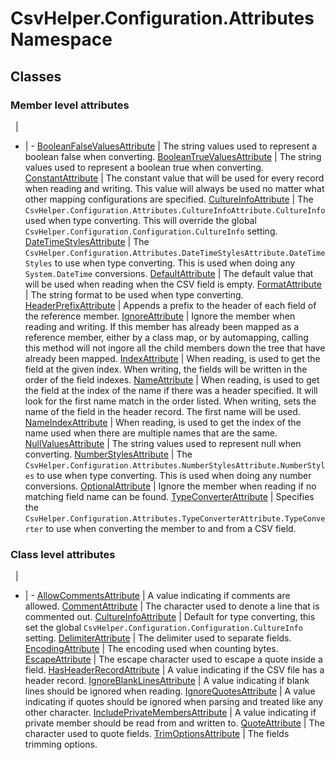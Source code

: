 # CsvHelper.Configuration.Attributes Namespace

## Classes

### Member level attributes
&nbsp; | &nbsp;
- | -
[BooleanFalseValuesAttribute](/api/CsvHelper.Configuration.Attributes/BooleanFalseValuesAttribute) | The string values used to represent a boolean false when converting.
[BooleanTrueValuesAttribute](/api/CsvHelper.Configuration.Attributes/BooleanTrueValuesAttribute) | The string values used to represent a boolean true when converting.
[ConstantAttribute](/api/CsvHelper.Configuration.Attributes/ConstantAttribute) | The constant value that will be used for every record when reading and writing. This value will always be used no matter what other mapping configurations are specified.
[CultureInfoAttribute](/api/CsvHelper.Configuration.Attributes/CultureInfoAttribute) | The ``CsvHelper.Configuration.Attributes.CultureInfoAttribute.CultureInfo`` used when type converting. This will override the global ``CsvHelper.Configuration.Configuration.CultureInfo`` setting.
[DateTimeStylesAttribute](/api/CsvHelper.Configuration.Attributes/DateTimeStylesAttribute) | The ``CsvHelper.Configuration.Attributes.DateTimeStylesAttribute.DateTimeStyles`` to use when type converting. This is used when doing any ``System.DateTime`` conversions.
[DefaultAttribute](/api/CsvHelper.Configuration.Attributes/DefaultAttribute) | The default value that will be used when reading when the CSV field is empty.
[FormatAttribute](/api/CsvHelper.Configuration.Attributes/FormatAttribute) | The string format to be used when type converting.
[HeaderPrefixAttribute](/api/CsvHelper.Configuration.Attributes/HeaderPrefixAttribute) | Appends a prefix to the header of each field of the reference member.
[IgnoreAttribute](/api/CsvHelper.Configuration.Attributes/IgnoreAttribute) | Ignore the member when reading and writing. If this member has already been mapped as a reference member, either by a class map, or by automapping, calling this method will not ingore all the child members down the tree that have already been mapped.
[IndexAttribute](/api/CsvHelper.Configuration.Attributes/IndexAttribute) | When reading, is used to get the field at the given index. When writing, the fields will be written in the order of the field indexes.
[NameAttribute](/api/CsvHelper.Configuration.Attributes/NameAttribute) | When reading, is used to get the field at the index of the name if there was a header specified. It will look for the first name match in the order listed. When writing, sets the name of the field in the header record. The first name will be used.
[NameIndexAttribute](/api/CsvHelper.Configuration.Attributes/NameIndexAttribute) | When reading, is used to get the index of the name used when there are multiple names that are the same.
[NullValuesAttribute](/api/CsvHelper.Configuration.Attributes/NullValuesAttribute) | The string values used to represent null when converting.
[NumberStylesAttribute](/api/CsvHelper.Configuration.Attributes/NumberStylesAttribute) | The ``CsvHelper.Configuration.Attributes.NumberStylesAttribute.NumberStyles`` to use when type converting. This is used when doing any number conversions.
[OptionalAttribute](/api/CsvHelper.Configuration.Attributes/OptionalAttribute) | Ignore the member when reading if no matching field name can be found.
[TypeConverterAttribute](/api/CsvHelper.Configuration.Attributes/TypeConverterAttribute) | Specifies the ``CsvHelper.Configuration.Attributes.TypeConverterAttribute.TypeConverter`` to use when converting the member to and from a CSV field.

### Class level attributes
&nbsp; | &nbsp;
- | -
[AllowCommentsAttribute](/api/CsvHelper.Configuration.Attributes/AllowCommentsAttribute) | A value indicating if comments are allowed.
[CommentAttribute](/api/CsvHelper.Configuration.Attributes/CommentAttribute) | The character used to denote a line that is commented out.
[CultureInfoAttribute](/api/CsvHelper.Configuration.Attributes/CultureInfoAttribute) | Default for type converting, this set the global ``CsvHelper.Configuration.Configuration.CultureInfo`` setting.
[DelimiterAttribute](/api/CsvHelper.Configuration.Attributes/DelimiterAttribute) | The delimiter used to separate fields.
[EncodingAttribute](/api/CsvHelper.Configuration.Attributes/EncodingAttribute) | The encoding used when counting bytes.
[EscapeAttribute](/api/CsvHelper.Configuration.Attributes/EscapeAttribute) | The escape character used to escape a quote inside a field.
[HasHeaderRecordAttribute](/api/CsvHelper.Configuration.Attributes/HasHeaderRecordAttribute) | A value indicating if the CSV file has a header record.
[IgnoreBlankLinesAttribute](/api/CsvHelper.Configuration.Attributes/IgnoreBlankLinesAttribute) | A value indicating if blank lines should be ignored when reading.
[IgnoreQuotesAttribute](/api/CsvHelper.Configuration.Attributes/IgnoreQuotesAttribute) | A value indicating if quotes should be ignored when parsing and treated like any other character.
[IncludePrivateMembersAttribute](/api/CsvHelper.Configuration.Attributes/IncludePrivateMembersAttribute) | A value indicating if private member should be read from and written to.
[QuoteAttribute](/api/CsvHelper.Configuration.Attributes/QuoteAttribute) | The character used to quote fields.
[TrimOptionsAttribute](/api/CsvHelper.Configuration.Attributes/TrimOptionsAttribute) | The fields trimming options.